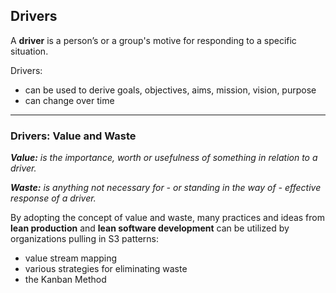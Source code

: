 ## Drivers

A **driver** is a person’s or a group's motive for responding to a specific situation.

Drivers: 

-   can be used to derive goals, objectives, aims, mission, vision, purpose
-   can change over time

---

### Drivers: Value and Waste

_**Value:** is the importance, worth or usefulness of something in relation to a driver._

_**Waste:** is anything not necessary for - or standing in the way of - effective response of a driver._

By adopting the concept of value and waste, many practices and ideas from **lean production** and **lean software development** can be utilized by organizations pulling in S3 patterns:

-   value stream mapping
-   various strategies for eliminating waste
-   the Kanban Method
